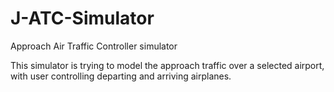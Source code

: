 # J-ATC-Simulator
Approach Air Traffic Controller simulator

This simulator is trying to model the approach traffic over a selected airport, with user controlling departing and arriving airplanes. 
